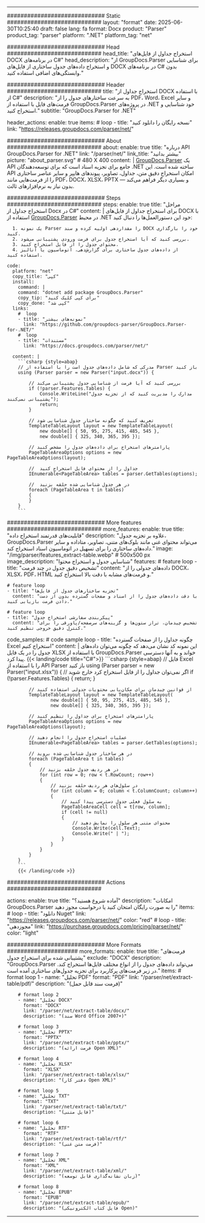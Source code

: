


---
############################# Static ############################
layout: "format"
date:  2025-06-30T10:25:40
draft: false
lang: fa
format: Docx
product: "Parser"
product_tag: "parser"
platform: ".NET"
platform_tag: "net"

############################# Head ############################
head_title: "استخراج جداول از فایل‌های DOCX در برنامه‌های C#"
head_description: "از GroupDocs.Parser برای شناسایی و استخراج داده‌های جدول ساختاری از فایل‌های DOCX در برنامه‌های C# بدون وابستگی‌های اضافی استفاده کنید."

############################# Header ############################
title: "استخراج جداول از DOCX با استفاده از C#" 
description: "به سرعت ساختارهای جدول را از PDF، Word، Excel و سایر فرمت‌های فایل با استفاده از GroupDocs.Parser در پروژه‌های .NET خود شناسایی و استخراج کنید."
subtitle: "GroupDocs.Parser for .NET" 

header_actions:
  enable: true
  items:
    #  loop
    - title: "نسخه رایگان را دانلود کنید"
      link: "https://releases.groupdocs.com/parser/net/"
      
############################# About ############################
about:
    enable: true
    title: "درباره API GroupDocs.Parser for .NET"
    link: "/parser/net/"
    link_title: "بیشتر بدانید"
    picture: "about_parser.svg" # 480 X 400
    content: |
       [GroupDocs.Parser](/parser/net/) یک API جامع برای تجزیه اسناد است که برای توسعه‌دهندگان .NET ساخته شده است. این API امکان استخراج دقیق متن، جداول، تصاویر، پیوندهای هایپر و سایر عناصر ساختاری را از فرمت‌هایی مانند PDF، DOCX، XLSX، PPTX و بسیاری دیگر فراهم می‌کند — بدون نیاز به نرم‌افزارهای ثالث.

############################# Steps ############################
steps:
    enable: true
    title: "مراحل استخراج جداول از Docx در C#"
    content: |
      برای استخراج جداول از فایل‌های DOCX با استفاده از [GroupDocs.Parser](/parser/net/) در محیط .NET خود این دستورالعمل‌ها را دنبال کنید:
      
      1. یک نمونه Parser را مقداردهی اولیه کرده و سند DOCX خود را بارگذاری کنید.
      2. بررسی کنید که آیا استخراج جدول برای فرمت ورودی پشتیبانی می‌شود.
      3. محتوای جدول را از فایل استخراج کنید.
      4. از داده‌های جدول ساختاری برای گزارش‌دهی، اتوماسیون یا آنالیز استفاده کنید.
   
    code:
      platform: "net"
      copy_title: "کپی"
      install:
        command: |
        command: "dotnet add package GroupDocs.Parser"
        copy_tip: "برای کپی کلیک کنید"
        copy_done: "کپی شد"
      links:
        #  loop
        - title: "نمونه‌های بیشتر"
          link: "https://github.com/groupdocs-parser/GroupDocs.Parser-for-.NET/"
        #  loop
        - title: "مستندات"
          link: "https://docs.groupdocs.com/parser/net/"
          
      content: |
        ```csharp {style=abap}
        // مدرکی که شامل داده‌های جدول است را با استفاده از Parser باز کنید
        using (Parser parser = new Parser("input.docx")) {

            // بررسی کنید که آیا فرمت از شناسایی جدول پشتیبانی می‌کند
            if (!parser.Features.Tables) {
                Console.WriteLine("مدارک را مدیریت کنید که از تجزیه جدول پشتیبانی نمی‌کنند");
                return;
            }

            // تعریف کنید که چگونه ساختار جدول شناسایی شود
            TemplateTableLayout layout = new TemplateTableLayout(
                new double[] { 50, 95, 275, 415, 485, 545 },
                new double[] { 325, 340, 365, 395 });

            // پارامترهای استخراج برای داده‌های جدول را مشخص کنید
            PageTableAreaOptions options = new PageTableAreaOptions(layout);

            //  جداول را از محتوای فایل استخراج کنید
            IEnumerable<PageTableArea> tables = parser.GetTables(options);

            //  در هر جدول شناسایی شده حلقه بزنید
            foreach (PageTableArea t in tables)
            {
            }
        }
        ```  

############################# More features ############################
more_features:
  enable: true
  title: "قابلیت‌های قدرتمند استخراج داده"
  description: "علاوه بر تجزیه جدول، GroupDocs.Parser می‌تواند محتوای غنی مانند بلوک‌های متنی، تصاویر، متاداده و سایر داده‌های ساختاری را برای تسهیل در اتوماسیون اسناد استخراج کند."
  image: "/img/parser/features_extract-table.webp" # 500x500 px
  image_description: "شناسایی جدول و استخراج محتوا"
  features:
    # feature loop
    - title: "تشخیص دقیق جدول در چند فرمت"
      content: "داده‌های جدولی را از DOCX، XLSX، PDF، HTML و فرمت‌های مشابه با دقت بالا استخراج کنید."

    # feature loop
    - title: "تجزیه ساختارهای جدول از فایل‌ها"
      content: "با دقت داده‌های جدول را از اسناد و صفحات گسترده بدون از دست دادن فرمت بازیابی کنید."

    # feature loop
    - title: "پیکربندی سفارشی استخراج جدول"
      content: "تشخیص چیدمان، تراز ستون‌ها و گزینه‌های سرصفحه/پاورقی را برای کنترل دقیق خروجی تنظیم کنید."
      
  code_samples:
    # code sample loop
    - title: "چگونه جداول را از صفحات گسترده Excel استخراج کنیم"
      content: |
        این نمونه کد نشان می‌دهد که چگونه می‌توان داده‌های جدول را در یک فایل XLSX با استفاده از GroupDocs.Parser خواند و به آنها دسترسی پیدا کرد.
        {{< landing/code title="C#">}}
        ```csharp {style=abap}
        //  فایل Excel را با استفاده از API Parser باز کنید
        using (Parser parser = new Parser("input.xlsx"))
        {
            // اگر نمی‌توان جداول را از فایل استخراج کرد خارج شوید
            if (!parser.Features.Tables)
            {
                return;
            }

            // از قوانین چیدمان برای مکان‌یابی محتویات جدولی استفاده کنید
            TemplateTableLayout layout = new TemplateTableLayout(
                    new double[] { 50, 95, 275, 415, 485, 545 },
                    new double[] { 325, 340, 365, 395 });

            // پارامترهای استخراج برای جداول را تنظیم کنید
            PageTableAreaOptions options = new PageTableAreaOptions(layout);

            // عملیات استخراج جدول را انجام دهید
            IEnumerable<PageTableArea> tables = parser.GetTables(options);

            // در هر ساختار جدول شناسایی شده بروید
            foreach (PageTableArea t in tables)
            {
                // در هر ردیف جدول حلقه بزنید
                for (int row = 0; row < t.RowCount; row++)
                {
                    // در سلول‌های هر ردیف حلقه بزنید
                    for (int column = 0; column < t.ColumnCount; column++)
                    {
                        // به سلول فعلی جدول دسترسی پیدا کنید
                        PageTableAreaCell cell = t[row, column];
                        if (cell != null)
                        {
                            // محتوای متنی هر سلول را نمایش دهید
                            Console.Write(cell.Text);
                            Console.Write(" | ");
                        }
                    }
                }
            }
        }
        ```
        {{< /landing/code >}}


############################# Actions ############################

actions:
  enable: true
  title: "آماده شروع هستید؟"
  description: "امکانات GroupDocs.Parser را به صورت رایگان امتحان کنید یا درخواست مجوز دهید"
  items:
    #  loop
    - title: "دانلود Nuget"
      link: "https://releases.groupdocs.com/parser/net/"
      color: "red"
        #  loop
    - title: "مجوزدهی"
      link: "https://purchase.groupdocs.com/pricing/parser/net/"
      color: "light"


############################# More Formats #####################
more_formats:
    enable: true
    title: "فرمت‌های پشتیبانی شده برای استخراج جدول"
    exclude: "DOCX"
    description: "GroupDocs.Parser می‌تواند داده‌های جدول را از انواع مختلف فایل‌ها استخراج کند. در زیر فرمت‌های پرکاربرد برای تجزیه جدول‌های ساختاری آمده است."
    items: 
        # format loop 1
        - name: "تحلیل PDF"
          format: "PDF"
          link: "/parser/net/extract-table/pdf/"
          description: "(فرمت سند قابل حمل)"
          
        # format loop 2
        - name: "تحلیل DOCX"
          format: "DOCX"
          link: "/parser/net/extract-table/docx/"
          description: "(سند Word Office 2007+)"
          
        # format loop 3
        - name: "تحلیل PPTX"
          format: "PPTX"
          link: "/parser/net/extract-table/pptx/"
          description: "(فرمت ارائه Open XML)"
          
        # format loop 4
        - name: "تحلیل XLSX"
          format: "XLSX"
          link: "/parser/net/extract-table/xlsx/"
          description: "(دفتر کار Open XML)"
          
        # format loop 5
        - name: "تحلیل TXT"
          format: "TXT"
          link: "/parser/net/extract-table/txt/"
          description: "(فایل متنی)"
          
        # format loop 6
        - name: "تحلیل RTF"
          format: "RTF"
          link: "/parser/net/extract-table/rtf/"
          description: "(فرمت متن غنی)"
          
        # format loop 7
        - name: "تحلیل XML"
          format: "XML"
          link: "/parser/net/extract-table/xml/"
          description: "(زبان نشانه‌گذاری قابل توسعه)"
          
        # format loop 8
        - name: "تحلیل EPUB"
          format: "EPUB"
          link: "/parser/net/extract-table/epub/"
          description: "(فایل کتاب الکترونیکی Open)"
         
          

---